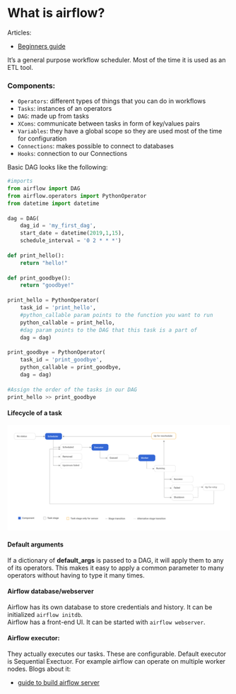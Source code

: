 # What is airflow?
Articles:
- [Beginners guide](https://medium.com/@itunpredictable/apache-airflow-on-docker-for-complete-beginners-cf76cf7b2c9a)

It’s a general purpose workflow scheduler. Most of the time it is used as an ETL tool.

### Components:
- `Operators`: different types of things that you can do in workflows
- `Tasks`: instances of an operators
- `DAG`: made up from tasks
- `XComs`: communicate between tasks in form of key/values pairs
- `Variables`: they have a global scope so they are used most of the time for configuration
- `Connections`: makes possible to connect to databases
- `Hooks`: connection to our Connections

Basic DAG looks like the following:
```python
#imports
from airflow import DAG
from airflow.operators import PythonOperator
from datetime import datetime

dag = DAG(
	dag_id = 'my_first_dag',
	start_date = datetime(2019,1,15),
	schedule_interval = '0 2 * * *')

def print_hello():
	return "hello!"

def print_goodbye():
	return "goodbye!"

print_hello = PythonOperator(
	task_id = 'print_hello',
	#python_callable param points to the function you want to run
	python_callable = print_hello,
	#dag param points to the DAG that this task is a part of
	dag = dag)

print_goodbye = PythonOperator(
	task_id = 'print_goodbye',
	python_callable = print_goodbye,
	dag = dag)

#Assign the order of the tasks in our DAG
print_hello >> print_goodbye
```

#### Lifecycle of a task
![lifecycle](./images/task_lifecycle_diagram.png)


#### Default arguments
If a dictionary of **default_args** is passed to a DAG, it will apply them to any of its operators. This makes it easy to apply a common parameter to many operators without having to type it many times.

#### Airflow database/webserver
Airflow has its own database to store credentials and history. It can be initialized `airflow initdb`. <br/>
Airflow has a front-end UI. It can be started with `airflow webserver`.

#### Airflow executor:
They actually executes our tasks. These are configurable. Default executor is Sequential Exectuor. For example airflow can operate on multiple worker nodes. Blogs about it:
- [guide to build airflow server](http://stlong0521.github.io/20161023%20-%20Airflow.html)
